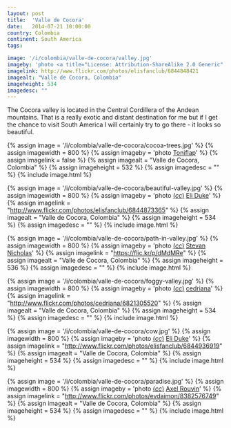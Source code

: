 ```yaml
---
layout: post
title:  'Valle de Cocora'
date:   2014-07-21 10:00:00
country: Colombia
continent: South America
tags:

image: '/i/colombia/valle-de-cocora/valley.jpg'
imageby: 'photo <a title="License: Attribution-ShareAlike 2.0 Generic" href="https://creativecommons.org/licenses/by-sa/2.0/">(<em>cc</em>)</a> <a href="http://www.flickr.com/photos/elisfanclub/6844848421">Eli Duke</a>'
imagelink: http://www.flickr.com/photos/elisfanclub/6844848421
imagealt: "Valle de Cocora, Colombia"
imageheight: 534
imagedesc: ""
---
```

The Cocora valley is located in the Central Cordillera of the Andean mountains. That is a really exotic and distant destination for me but if I get the chance to visit South America I will certainly try to go there - it looks so beautiful.

{% assign image = '/i/colombia/valle-de-cocora/cocoa-trees.jpg' %}
{% assign imagewidth = 800 %}
{% assign imageby = 'photo <a href="http://www.bigstockphoto.com/image-24598892/stock-photo-cocora-valley-and-palm-forests">Toniflap</a>' %}
{% assign imagelink = false %}
{% assign imagealt = "Valle de Cocora, Colombia" %}
{% assign imageheight = 532 %}
{% assign imagedesc = "" %}
{% include image.html %}

{% assign image = '/i/colombia/valle-de-cocora/beautiful-valley.jpg' %}
{% assign imagewidth = 800 %}
{% assign imageby = 'photo <a title="License: Attribution-ShareAlike 2.0 Generic" href="https://creativecommons.org/licenses/by-sa/2.0/">(<em>cc</em>)</a> <a href="http://www.flickr.com/photos/elisfanclub/6844873365">Eli Duke</a>' %}
{% assign imagelink = "http://www.flickr.com/photos/elisfanclub/6844873365" %}
{% assign imagealt = "Valle de Cocora, Colombia" %}
{% assign imageheight = 534 %}
{% assign imagedesc = "" %}
{% include image.html %}

{% assign image = '/i/colombia/valle-de-cocora/path-in-valley.jpg' %}
{% assign imagewidth = 800 %}
{% assign imageby = 'photo <a title="License: Attribution 2.0 Generic" href="https://creativecommons.org/licenses/by/2.0/">(<em>cc</em>)</a> <a href="https://flic.kr/p/dMdMRe">Stevan Nicholas</a>' %}
{% assign imagelink = "https://flic.kr/p/dMdMRe" %}
{% assign imagealt = "Valle de Cocora, Colombia" %}
{% assign imageheight = 536 %}
{% assign imagedesc = "" %}
{% include image.html %}

{% assign image = '/i/colombia/valle-de-cocora/foggy-valley.jpg' %}
{% assign imagewidth = 800 %}
{% assign imageby = 'photo <a title="License: Attribution-NoDerivs 2.0 Generic" href="https://creativecommons.org/licenses/by-nd/2.0/">(<em>cc</em>)</a> <a href="http://www.flickr.com/photos/cedriana/6821305520">cedriana</a>' %}
{% assign imagelink = "http://www.flickr.com/photos/cedriana/6821305520" %}
{% assign imagealt = "Valle de Cocora, Colombia" %}
{% assign imageheight = 534 %}
{% assign imagedesc = "" %}
{% include image.html %}

{% assign image = '/i/colombia/valle-de-cocora/cow.jpg' %}
{% assign imagewidth = 800 %}
{% assign imageby = 'photo <a title="License: Attribution-ShareAlike 2.0 Generic" href="https://creativecommons.org/licenses/by-sa/2.0/">(<em>cc</em>)</a> <a href="http://www.flickr.com/photos/elisfanclub/6844936919">Eli Duke</a>' %}
{% assign imagelink = "http://www.flickr.com/photos/elisfanclub/6844936919" %}
{% assign imagealt = "Valle de Cocora, Colombia" %}
{% assign imageheight = 534 %}
{% assign imagedesc = "" %}
{% include image.html %}

{% assign image = '/i/colombia/valle-de-cocora/paradise.jpg' %}
{% assign imagewidth = 800 %}
{% assign imageby = 'photo <a title="License: Attribution 2.0 Generic" href="https://creativecommons.org/licenses/by/2.0/">(<em>cc</em>)</a> <a href="http://www.flickr.com/photos/evdaimon/8382576749">Axel Rouvin</a>' %}
{% assign imagelink = "http://www.flickr.com/photos/evdaimon/8382576749" %}
{% assign imagealt = "Valle de Cocora, Colombia" %}
{% assign imageheight = 534 %}
{% assign imagedesc = "" %}
{% include image.html %}